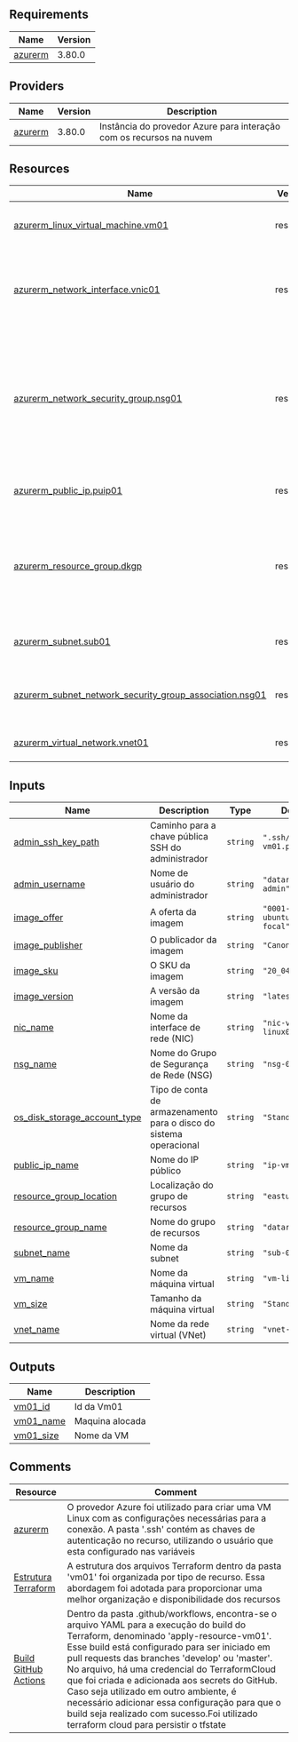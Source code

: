 ## Requirements

| Name | Version |
|------|---------|
| <a name="requirement_azurerm"></a> [azurerm](#requirement\_azurerm) | 3.80.0 |

## Providers

| Name | Version | Description |
|------|---------|-------------|
| <a name="provider_azurerm"></a> [azurerm](#provider\_azurerm) | 3.80.0 | Instância do provedor Azure para interação com os recursos na nuvem

## Resources

| Name | Version | Description |
|------|---------|-------------|
| [azurerm_linux_virtual_machine.vm01](https://registry.terraform.io/providers/hashicorp/azurerm/3.80.0/docs/resources/linux_virtual_machine) | resource | Máquina virtual criada no ambiente do Azure |
| [azurerm_network_interface.vnic01](https://registry.terraform.io/providers/hashicorp/azurerm/3.80.0/docs/resources/network_interface) | resource | Interface de rede virtual para conexão da VM com a rede do Azure |
| [azurerm_network_security_group.nsg01](https://registry.terraform.io/providers/hashicorp/azurerm/3.80.0/docs/resources/network_security_group) | resource | Grupo de segurança que gera as regras de rede da nossa máquina (exemplo: abertura de portas de entrada e saída) |
| [azurerm_public_ip.puip01](https://registry.terraform.io/providers/hashicorp/azurerm/3.80.0/docs/resources/public_ip) | resource | IP público para conexão externa |
| [azurerm_resource_group.dkgp](https://registry.terraform.io/providers/hashicorp/azurerm/3.80.0/docs/resources/resource_group) | resource | Grupo de recursos do Azure para organização do ambiente e comunicação entre os recursos |
| [azurerm_subnet.sub01](https://registry.terraform.io/providers/hashicorp/azurerm/3.80.0/docs/resources/subnet) | resource | Subnet criada para configuração na vm01 |
| [azurerm_subnet_network_security_group_association.nsg01](https://registry.terraform.io/providers/hashicorp/azurerm/3.80.0/docs/resources/subnet_network_security_group_association) | resource | Associação da subnet ao grupo de segurança de rede |
| [azurerm_virtual_network.vnet01](https://registry.terraform.io/providers/hashicorp/azurerm/3.80.0/docs/resources/virtual_network) | resource | Configuração da rede virtual

## Inputs

| Name | Description | Type | Default | Required |
|------|-------------|------|---------|:--------:|
| <a name="input_admin_ssh_key_path"></a> [admin\_ssh\_key\_path](#input\_admin\_ssh\_key\_path) | Caminho para a chave pública SSH do administrador | `string` | `".ssh/admin-vm01.pub"` | no |
| <a name="input_admin_username"></a> [admin\_username](#input\_admin\_username) | Nome de usuário do administrador | `string` | `"datarisk-admin"` | no |
| <a name="input_image_offer"></a> [image\_offer](#input\_image\_offer) | A oferta da imagem | `string` | `"0001-com-ubuntu-server-focal"` | no |
| <a name="input_image_publisher"></a> [image\_publisher](#input\_image\_publisher) | O publicador da imagem | `string` | `"Canonical"` | no |
| <a name="input_image_sku"></a> [image\_sku](#input\_image\_sku) | O SKU da imagem | `string` | `"20_04-lts"` | no |
| <a name="input_image_version"></a> [image\_version](#input\_image\_version) | A versão da imagem | `string` | `"latest"` | no |
| <a name="input_nic_name"></a> [nic\_name](#input\_nic\_name) | Nome da interface de rede (NIC) | `string` | `"nic-vm-linux01"` | no |
| <a name="input_nsg_name"></a> [nsg\_name](#input\_nsg\_name) | Nome do Grupo de Segurança de Rede (NSG) | `string` | `"nsg-01"` | no |
| <a name="input_os_disk_storage_account_type"></a> [os\_disk\_storage\_account\_type](#input\_os\_disk\_storage\_account\_type) | Tipo de conta de armazenamento para o disco do sistema operacional | `string` | `"Standard_LRS"` | no |
| <a name="input_public_ip_name"></a> [public\_ip\_name](#input\_public\_ip\_name) | Nome do IP público | `string` | `"ip-vm-linux01"` | no |
| <a name="input_resource_group_location"></a> [resource\_group\_location](#input\_resource\_group\_location) | Localização do grupo de recursos | `string` | `"eastus2"` | no |
| <a name="input_resource_group_name"></a> [resource\_group\_name](#input\_resource\_group\_name) | Nome do grupo de recursos | `string` | `"datarisk"` | no |
| <a name="input_subnet_name"></a> [subnet\_name](#input\_subnet\_name) | Nome da subnet | `string` | `"sub-01"` | no |
| <a name="input_vm_name"></a> [vm\_name](#input\_vm\_name) | Nome da máquina virtual | `string` | `"vm-linux01"` | no |
| <a name="input_vm_size"></a> [vm\_size](#input\_vm\_size) | Tamanho da máquina virtual | `string` | `"Standard_B2ms"` | no |
| <a name="input_vnet_name"></a> [vnet\_name](#input\_vnet\_name) | Nome da rede virtual (VNet) | `string` | `"vnet-01"` | no |

## Outputs

| Name | Description |
|------|-------------|
| <a name="output_vm01_id"></a> [vm01\_id](#output\_vm01\_id) | Id da Vm01 |
| <a name="output_vm01_name"></a> [vm01\_name](#output\_vm01\_name) | Maquina alocada |
| <a name="output_vm01_size"></a> [vm01\_size](#output\_vm01\_size) | Nome da VM |

## Comments


| Resource | Comment |
|------|-------------|
| <a name="provider_azurerm"></a> [azurerm](#provider\_azurerm) |  O provedor Azure foi utilizado para criar uma VM Linux com as configurações necessárias para a conexão. A pasta '.ssh' contém as chaves de autenticação no recurso, utilizando o usuário que esta  configurado nas variáveis |
|[Estrutura Terraform](./)| A estrutura dos arquivos Terraform dentro da pasta 'vm01' foi organizada por tipo de recurso. Essa abordagem foi adotada para proporcionar uma melhor organização e disponibilidade dos recursos |
[Build GitHub Actions](../.github/workflows/apply-resource-vm01.yml) | Dentro da pasta .github/workflows, encontra-se o arquivo YAML para a execução do build do Terraform, denominado 'apply-resource-vm01'. Esse build está configurado para ser iniciado em pull requests das branches 'develop' ou 'master'. No arquivo, há uma credencial do TerraformCloud que foi criada e adicionada aos secrets do GitHub. Caso seja utilizado em outro ambiente, é necessário adicionar essa configuração para que o build seja realizado com sucesso.Foi utilizado terraform cloud para persistir o tfstate
